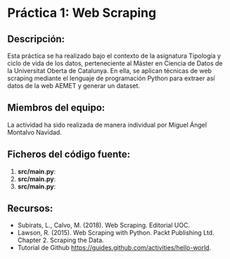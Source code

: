 # Práctica 1: Web Scraping
## Descripción:
Esta práctica se ha realizado bajo el contexto de la asignatura Tipología y ciclo de vida de los datos, perteneciente al Máster en Ciencia de Datos de la Universitat Oberta de Catalunya. En ella, se aplican técnicas de web scraping mediante el lenguaje de programación Python para extraer así datos de la web AEMET y generar un dataset.

## Miembros del equipo:
La actividad ha sido realizada de manera individual por Miguel Ángel Montalvo Navidad.

## Ficheros del código fuente:
1. **src/main.py**:
2. **src/main.py**:
3. **src/main.py**:

## Recursos:
* Subirats, L., Calvo, M. (2018). Web Scraping. Editorial UOC.
* Lawson, R. (2015). Web Scraping with Python. Packt Publishing Ltd. Chapter 2. Scraping the Data.
* Tutorial de Github https://guides.github.com/activities/hello-world.
